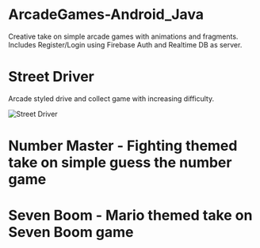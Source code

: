# ArcadeGames-Android_Java
Creative take on simple arcade games with animations and fragments.
Includes Register/Login using Firebase Auth and Realtime DB as server.

# Street Driver
Arcade styled drive and collect game with increasing difficulty.

![Street Driver](https://github.com/erpland/ArcadeGames-Android_Java/blob/master/examples/arcade_streetdriver.png)

# Number Master - Fighting themed take on simple guess the number game

# Seven Boom - Mario  themed take on Seven Boom game


